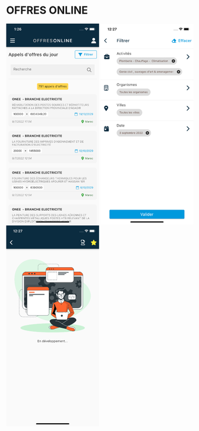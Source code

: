 # OFFRES ONLINE


<img src="images/1.png" width="250px"/>


<img src="images/2.png" width="250px"/>

<img src="images/3.png" width="250px"/>